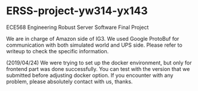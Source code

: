 # ERSS-project-yw314-yx143

ECE568 Engineering Robust Server Software Final Project

We are in charge of Amazon side of IG3. We used Google ProtoBuf for communication with both simulated world and UPS side. Please refer to writeup to check the specific information.

(2019/04/24)
We were trying to set up the docker environment, but only for frontend part was done successfully. You can test with the version that we submitted before adjusting docker option. If you encounter with any problem, please absolutely contact with us, thanks.